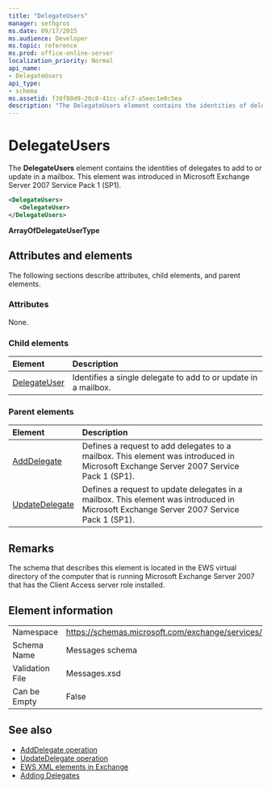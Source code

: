 ```yaml
---
title: "DelegateUsers"
manager: sethgros
ms.date: 09/17/2015
ms.audience: Developer
ms.topic: reference
ms.prod: office-online-server
localization_priority: Normal
api_name:
- DelegateUsers
api_type:
- schema
ms.assetid: f30f80d9-20c8-41cc-afc7-a5eec1e0c5ea
description: "The DelegateUsers element contains the identities of delegates to add to or update in a mailbox. This element was introduced in Microsoft Exchange Server 2007 Service Pack 1 (SP1)."
---
```


# DelegateUsers

The **DelegateUsers** element contains the identities of delegates to add to or update in a mailbox. This element was introduced in Microsoft Exchange Server 2007 Service Pack 1 (SP1). 
  
```xml
<DelegateUsers>
   <DelegateUser>
</DelegateUsers>
```

**ArrayOfDelegateUserType**

## Attributes and elements

The following sections describe attributes, child elements, and parent elements.
  
### Attributes

None.
  
### Child elements

|**Element**|**Description**|
|:-----|:-----|
|[DelegateUser](delegateuser.md) <br/> |Identifies a single delegate to add to or update in a mailbox.  <br/> |
   
### Parent elements

|**Element**|**Description**|
|:-----|:-----|
|[AddDelegate](adddelegate.md) <br/> |Defines a request to add delegates to a mailbox. This element was introduced in Microsoft Exchange Server 2007 Service Pack 1 (SP1).  <br/> |
|[UpdateDelegate](updatedelegate.md) <br/> |Defines a request to update delegates in a mailbox. This element was introduced in Microsoft Exchange Server 2007 Service Pack 1 (SP1).  <br/> |
   
## Remarks

The schema that describes this element is located in the EWS virtual directory of the computer that is running Microsoft Exchange Server 2007 that has the Client Access server role installed.
  
## Element information

|||
|:-----|:-----|
|Namespace  <br/> |https://schemas.microsoft.com/exchange/services/2006/messages  <br/> |
|Schema Name  <br/> |Messages schema  <br/> |
|Validation File  <br/> |Messages.xsd  <br/> |
|Can be Empty  <br/> |False  <br/> |
   
## See also

- [AddDelegate operation](adddelegate-operation.md) 
- [UpdateDelegate operation](updatedelegate-operation.md)
- [EWS XML elements in Exchange](ews-xml-elements-in-exchange.md)
- [Adding Delegates](http://msdn.microsoft.com/library/3a744150-66a3-4a13-9433-793603ba5038%28Office.15%29.aspx)

